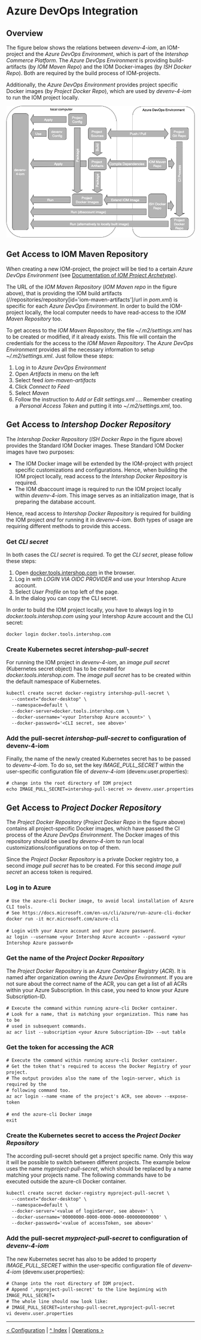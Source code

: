 # Azure DevOps Integration

## Overview

The figure below shows the relations between *devenv-4-iom*, an IOM-project and the *Azure DevOps Environment*, which is part of the *Intershop Commerce Platform*. The *Azure DevOps Environment* is providing build-artifacts (by *IOM Maven Repo*) and the IOM Docker-images (by *ISH Docker Repo*). Both are required by the build process of IOM-projects.

Additionally, the *Azure DevOps Environment* provides project specific Docker images (by *Project Docker Repo*), which are used by *devenv-4-iom* to run the IOM project locally.

![DevOps Integration Overview](DevOps-Integration-Overview.drawio.png)

## Get Access to IOM Maven Repository

When creating a new IOM-project, the project will be tied to a certain *Azure DevOps Environment* (see [Documentation of *IOM Project Archetype*](https://github.com/intershop/iom-project-archetype/blob/main/README.md)). 

The URL of the *IOM Maven Repository* (*IOM Maven repo* in the figure above), that is providing the IOM build artifacts (//repositories/repository[id='iom-maven-artifacts']/url in *pom.xml*) is specific for each *Azure DevOps Environment*. In order to build the IOM-project locally, the local computer needs to have read-access to the *IOM Maven Repository* too.

To get access to the *IOM Maven Repository*, the file *~/.m2/settings.xml* has to be created or modified, if it already exists. This file will contain the credentials for the access to the *IOM Maven Repository*. The *Azure DevOps Environment* provides all the necessary information to setup *~/.m2/settings.xml*. Just follow these steps:

1. Log in to *Azure DevOps Environment*
2. Open *Artifacts* in menu on the left
3. Select feed *iom-maven-artifacts*
4. Click *Connect to Feed*
5. Select *Maven*
6. Follow the instruction to *Add or Edit settings.xml ...*. Remember creating a *Personal Access Token* and putting it into *~/.m2/settings.xml*, too.

## Get Access to *Intershop Docker Repository*

The *Intershop Docker Repository* (*ISH Docker Repo* in the figure above) provides the Standard IOM Docker images. These Standard IOM Docker images have two purposes:
* The IOM Docker image will be extended by the IOM-project with project specific customizations and configurations. Hence, when building the IOM project locally, read access to the *Intershop Docker Repository* is required.
* The IOM dbaccount image is required to run the IOM project locally within *devenv-4-iom*. This image serves as an initialization image, that is preparing the database account.

Hence, read access to *Intershop Docker Repository* is required for building the IOM project *and* for running it in *devenv-4-iom*. Both types of usage are requiring different methods to provide this access.

### Get *CLI secret*

In both cases the *CLI secret* is required. To get the *CLI secret*, please follow these steps:

1. Open [docker.tools.intershop.com](https://docker.tools.intershop.com) in the browser.
2. Log in with *LOGIN VIA OIDC PROVIDER* and use your Intershop Azure account.
3. Select *User Profile* on top left of the page.
4. In the dialog you can copy the CLI secret.

In order to build the IOM project locally, you have to always log in to *docker.tools.intershop.com* using your Intershop Azure account and the CLI secret:

    docker login docker.tools.intershop.com

### Create Kubernetes secret *intershop-pull-secret*

For running the IOM project in *devenv-4-iom*, an *image pull secret* (Kubernetes secret object) has to be created for *docker.tools.intershop.com*. The *image pull secret* has to be created within the default namespace of Kubernetes.

    kubectl create secret docker-registry intershop-pull-secret \
      --context="docker-desktop" \
      --namespace=default \
      --docker-server=docker.tools.intershop.com \
      --docker-username='<your Intershop Azure account>' \
      --docker-password='<CLI secret, see above>'

### Add the pull-secret *intershop-pull-secret* to configuration of devenv-4-iom

Finally, the name of the newly created Kubernetes secret has to be passed to *devenv-4-iom*. To do so, set the key *IMAGE_PULL_SECRET* within the user-specific configuration file of *devenv-4-iom* (devenv.user.properties):

    # change into the root directory of IOM project
    echo IMAGE_PULL_SECRET=intershop-pull-secret >> devenv.user.properties

## Get Access to *Project Docker Repository*

The *Project Docker Repository* (*Project Docker Repo* in the figure above) contains all project-specific Docker images, which have passed the CI process of the *Azure DevOps Environment*. The Docker images of this repository should be used by *devenv-4-iom* to run local customizations/configurations on top of them.

Since the *Project Docker Repository* is a private Docker registry too, a second *image pull secret* has to be created. For this second *image pull secret* an access token is required. 

### Log in to Azure

    # Use the azure-cli Docker image, to avoid local installation of Azure CLI tools.
    # See https://docs.microsoft.com/en-us/cli/azure/run-azure-cli-docker
    docker run -it mcr.microsoft.com/azure-cli

    # Login with your Azure account and your Azure password.
    az login --username <your Intershop Azure account> --password <your Intershop Azure password>

### Get the name of the *Project Docker Repository*

The *Project Docker Repository* is an *Azure Container Registry* (*ACR*). It is named after organization owning the *Azure DevOps Environment*. If you are not sure about the correct name of the ACR, you can get a list of all ACRs within your Azure Subscription. In this case, you need to know your Azure Subscription-ID.

    # Execute the command within running azure-cli Docker container.
    # Look for a name, that is matching your organization. This name has to be
    # used in subsequent commands.
    az acr list --subscription <your Azure Subscription-ID> --out table

### Get the token for accessing the ACR

    # Execute the command within running azure-cli Docker container.
    # Get the token that's required to access the Docker Registry of your project.
    # The output provides also the name of the login-server, which is required by the
    # following command too.
    az acr login --name <name of the project's ACR, see above> --expose-token

    # end the azure-cli Docker image
    exit

### Create the Kubernetes secret to access the *Project Docker Repository*

The according pull-secret should get a project specific name. Only this way it will be possible to switch between different projects. The example below uses the name *myproject-pull-secret*, which should be replaced by a name matching your projects name. The following commands have to be executed outside the azure-cli Docker container.

    kubectl create secret docker-registry myproject-pull-secret \
      --context="docker-desktop" \
      --namespace=default \
      --docker-server='<value of loginServer, see above>' \
      --docker-username='00000000-0000-0000-0000-000000000000' \
      --docker-password='<value of accessToken, see above>'

### Add the pull-secret *myproject-pull-secret* to configuration of *devenv-4-iom*

The new Kubernetes secret has also to be added to property *IMAGE_PULL_SECRET* within the user-specific configuration file of *devenv-4-iom* (devenv.user.properties):

    # Change into the root directory of IOM project.
    # Append ',myproject-pull-secret' to the line beginning with IMAGE_PULL_SECRET=
    # The whole line should now look like:
    # IMAGE_PULL_SECRET=intershop-pull-secret,myproject-pull-secret
    vi devenv.user.properties

---
[< Configuration](02_configuration.md) | [^ Index](../README.md) | [Operations >](04_operations.md)
